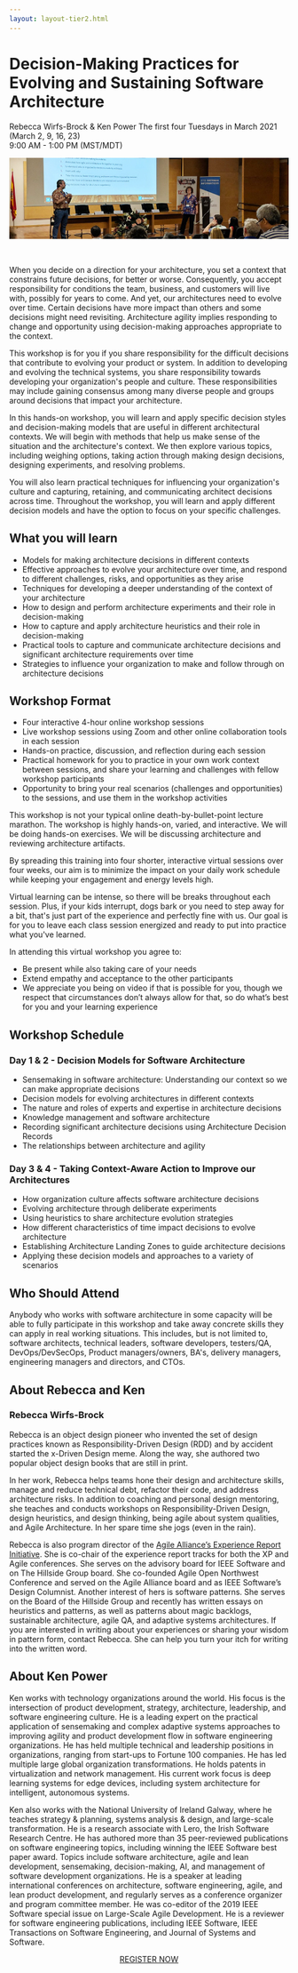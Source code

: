```yaml
---
layout: layout-tier2.html
---
```

<div class="container section workshop-single-page">
    <div class="row">
      <div class="col-xs-12 col-sm-2">
            <div class="speaker-container">
                <div class="co-workshop-img rebecca-and-ken no-hover"></div>
                </div>
            </div>
            <div class="col-xs-12 col-sm-8 content">
                <h1>Decision-Making Practices for Evolving and Sustaining Software Architecture</h1>
                <p><span class="speaker-name">Rebecca Wirfs-Brock &amp; Ken Power</span>
                <span class="duration">The first four Tuesdays in March 2021 (March 2, 9, 16, 23)<br>9:00 AM - 1:00 PM (MST/MDT)</span></p>
                <img src="../img/workshop/Workshop-Rebecca-and-Ken-1.jpg" class="speaker--workshop-content-img" alt="" style="margin-bottom: 30px;"/>
                <p>When you decide on a direction for your architecture, you set a context that constrains future decisions, for better or worse. Consequently, you accept responsibility for conditions the team, business, and customers will live with, possibly for years to come. And yet, our architectures need to evolve over time. Certain decisions have more impact than others and some decisions might need revisiting. Architecture agility implies responding to change and opportunity using decision-making approaches appropriate to the context.</p>
                <p>This workshop is for you if you share responsibility for the difficult decisions that contribute to evolving your product or system. In addition to developing and evolving the technical systems, you share responsibility towards developing your organization's people and culture. These responsibilities may include gaining consensus among many diverse people and groups around decisions that impact your architecture.</p>
                <p>In this hands-on workshop, you will learn and apply specific decision styles and decision-making models that are useful in different architectural contexts. We will begin with methods that help us make sense of the situation and the architecture's context. We then explore various topics, including weighing options, taking action through making design decisions, designing experiments, and resolving problems.</p>
                <p>You will also learn practical techniques for influencing your organization's culture and capturing, retaining, and communicating architect decisions across time. Throughout the workshop, you will learn and apply different decision models and have the option to focus on your specific challenges.</p>
                <h2>What you will learn</h2>
                <ul>
                    <li>Models for making architecture decisions in different contexts</li>
                    <li>Effective approaches to evolve your architecture over time, and respond to different challenges, risks, and opportunities as they arise</li>
                    <li>Techniques for developing a deeper understanding of the context of your architecture</li>
                    <li>How to design and perform architecture experiments and their role in decision-making</li>
                    <li>How to capture and apply architecture heuristics and their role in decision-making</li>
                    <li>Practical tools to capture and communicate architecture decisions and significant architecture requirements over time</li>
                    <li>Strategies to influence your organization to make and follow through on architecture decisions</li>
                </ul>
                <h2>Workshop Format</h2>
                <ul>
                    <li>Four interactive 4-hour online workshop sessions</li>
                    <li>Live workshop sessions using Zoom and other online collaboration tools in each session</li>
                    <li>Hands-on practice, discussion, and reflection during each session</li>
                    <li>Practical homework for you to practice in your own work context between sessions, and share your learning and challenges with fellow workshop participants</li>
                    <li>Opportunity to bring your real scenarios (challenges and opportunities) to the sessions, and use them in the workshop activities</li>
                </ul>
                <p>This workshop is not your typical online death-by-bullet-point lecture marathon. The workshop is highly hands-on, varied, and interactive. We will be doing hands-on exercises. We will be discussing architecture and reviewing architecture artifacts.</p>
                <p>By spreading this training into four shorter, interactive virtual sessions over four weeks, our aim is to minimize the impact on your daily work schedule while keeping your engagement and energy levels high.</p>
                <p>Virtual learning can be intense, so there will be breaks throughout each session. Plus, if your kids interrupt, dogs bark or you need to step away for a bit, that's just part of the experience and perfectly fine with us. Our goal is for you to leave each class session energized and ready to put into practice what you've learned.</p>
                <p>In attending this virtual workshop you agree to:</p>
                <ul>
                    <li>Be present while also taking care of your needs</li>
                    <li>Extend empathy and acceptance to the other participants</li>
                    <li>We appreciate you being on video if that is possible for you, though we respect that circumstances don’t always allow for that, so do what’s best for you and your learning experience</li>
                </ul>
                <h2>Workshop Schedule</h2>
                <h3>Day 1 & 2 - Decision Models for Software Architecture</h3>
                <ul>
                    <li>Sensemaking in software architecture: Understanding our context so we can make appropriate decisions</li>
                    <li>Decision models for evolving architectures in different contexts</li>
                    <li>The nature and roles of experts and expertise in architecture decisions</li>
                    <li>Knowledge management and software architecture</li>
                    <li>Recording significant  architecture decisions using Architecture Decision Records</li>
                    <li>The relationships between architecture and agility</li>
                </ul>
                <h3>Day 3 & 4 - Taking Context-Aware Action to Improve our Architectures</h3>
                <ul>
                    <li>How organization culture affects software architecture decisions</li>
                    <li>Evolving architecture through deliberate experiments</li>
                    <li>Using heuristics to share architecture evolution strategies</li>
                    <li>How different characteristics of time impact decisions to evolve architecture</li>
                    <li>Establishing Architecture Landing Zones to guide architecture decisions</li>
                    <li>Applying these decision models and approaches to a variety of scenarios</li>
                </ul>
                <h2>Who Should Attend</h2>
                <p>Anybody who works with software architecture in some capacity will be able to fully participate in this workshop and take away concrete skills they can apply in real working situations. This includes, but is not limited to, software architects, technical leaders, software developers, testers/QA, DevOps/DevSecOps, Product managers/owners, BA's, delivery managers, engineering managers and directors, and CTOs.</p>
                <h2 class="text-center">About Rebecca and Ken</h2>
                <h3>Rebecca Wirfs-Brock</h3>
                <div class="speaker-img-in-content rebecca-wirfs-brock keep-color"></div>
                <p>Rebecca is an object design pioneer who invented the set of design practices known as Responsibility-Driven Design (RDD) and by accident started the x-Driven Design meme. Along the way, she authored two popular object design books that are still in print.</p>
                <p>In her work, Rebecca helps teams hone their design and architecture skills, manage and reduce technical debt, refactor their code, and address architecture risks. In addition to coaching and personal design mentoring, she teaches and conducts workshops on Responsibility-Driven Design, design heuristics, and design thinking, being agile about system qualities, and Agile Architecture. In her spare time she jogs (even in the rain).</p>
                <p>Rebecca is also program director of the <a href="http://www.agilealliance.org/programs/experience-report-program/">Agile Alliance’s Experience Report Initiative</a>. She is co-chair of the experience report tracks for both the XP and Agile conferences. She serves on the advisory board for IEEE Software and on The Hillside Group board. She co-founded Agile Open Northwest Conference and served on the Agile Alliance board and as IEEE Software’s Design Columnist. Another interest of hers is software patterns. She serves on the Board of the Hillside Group and recently has written essays on heuristics and patterns, as well as patterns about magic backlogs, sustainable architecture, agile QA, and adaptive systems architectures. If you are interested in writing about your experiences or sharing your wisdom in pattern form, contact Rebecca. She can help you turn your itch for writing into the written word.</p>
                <h2 class="text-center">About Ken Power</h2>
                <div class="speaker-img-in-content ken-power keep-color"></div>
                <p>Ken works with technology organizations around the world. His focus is the intersection of product development, strategy, architecture, leadership, and software engineering culture. He is a leading expert on the practical application of sensemaking and complex adaptive systems approaches to improving agility and product development flow in software engineering organizations. He has held multiple technical and leadership positions in organizations, ranging from start-ups to Fortune 100 companies. He has led multiple large global organization transformations. He holds patents in virtualization and network management. His current work focus is deep learning systems for edge devices, including system architecture for intelligent, autonomous systems.</p>
                <p>Ken also works with the National University of Ireland Galway, where he teaches strategy & planning, systems analysis & design, and large-scale transformation. He is a research associate with Lero, the Irish Software Research Centre. He has authored more than 35 peer-reviewed publications on software engineering topics, including winning the IEEE Software best paper award. Topics include software architecture, agile and lean development, sensemaking, decision-making, AI, and management of software development organizations. He is a speaker at leading international conferences on architecture, software engineering, agile, and lean product development, and regularly serves as a conference organizer and program committee member. He was co-editor of the 2019 IEEE Software special issue on Large-Scale Agile Development. He is a reviewer for software engineering publications, including IEEE Software, IEEE Transactions on Software Engineering, and Journal of Systems and Software.</p>
                <div class="col-xs-12" align="center">
                    <a class="btn" href="https://ti.to/EDDD/explore-ddd-2021-spring-workshops">REGISTER NOW</a>
                </div>
            </div>
        </div>
    </div>
</div>
